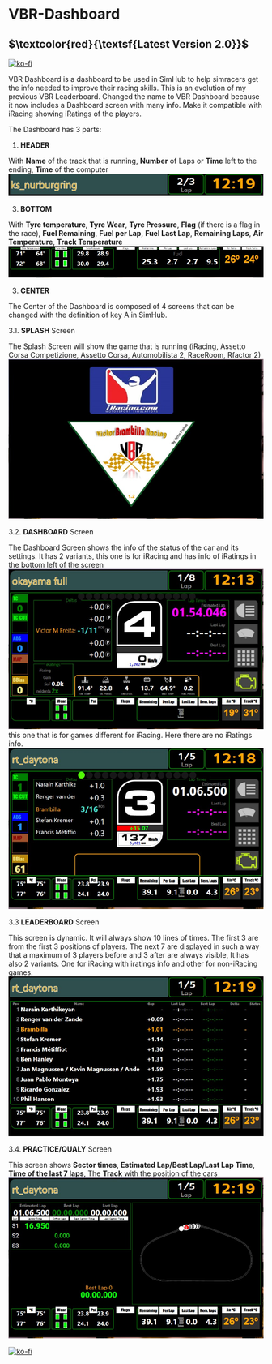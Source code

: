 # VBR-Dashboard

## $\textcolor{red}{\textsf{Latest Version 2.0}}$

[![ko-fi](https://ko-fi.com/img/githubbutton_sm.svg)](https://ko-fi.com/J3J7VCJQC)

VBR Dashboard is a dashboard to be used in SimHub to help simracers get the info needed to improve their racing skills. This is an evolution of my previous VBR Leaderboard. Changed the name to VBR Dashboard because it now includes a Dashboard screen with many info. Make it compatible with iRacing showing iRatings of the players.

The Dashboard has 3 parts:

1. **HEADER**
   
With **Name** of the track that is running, **Number** of Laps or **Time** left to the ending, **Time** of the computer
![image](https://raw.githubusercontent.com/VictorMCFreitas/VBR-Dashboard/a4acd132ad9a88c0da318a5add94720eec45d214/Cabe%C3%A7alho.png)

3. **BOTTOM**

With **Tyre temperature**, **Tyre Wear**, **Tyre Pressure**, **Flag** (if there is a flag in the race), **Fuel Remaining**, **Fuel per Lap**, **Fuel Last Lap**, **Remaining Laps**, **Air Temperature**, **Track Temperature**
![image](https://raw.githubusercontent.com/VictorMCFreitas/VBR-Dashboard/a4acd132ad9a88c0da318a5add94720eec45d214/Bottom.png)

3. **CENTER**

The Center of the Dashboard is composed of 4 screens that can be changed with the definition of key A in SimHub.

3.1. **SPLASH** Screen

The Splash Screen will show the game that is running (iRacing, Assetto Corsa Competizione, Assetto Corsa, Automobilista 2, RaceRoom, Rfactor 2)
![image](https://raw.githubusercontent.com/VictorMCFreitas/VBR-Dashboard/a4acd132ad9a88c0da318a5add94720eec45d214/Pic%201.png)

3.2. **DASHBOARD** Screen

The Dashboard Screen shows the info of the status of the car and its settings. It has 2 variants, this one is for iRacing and has info of iRatings in the bottom left of the screen
![image](https://raw.githubusercontent.com/VictorMCFreitas/VBR-Dashboard/a4acd132ad9a88c0da318a5add94720eec45d214/Pic%202.png)
this one that is for games different for iRacing. Here there are no iRatings info.
![image](https://raw.githubusercontent.com/VictorMCFreitas/VBR-Dashboard/a4acd132ad9a88c0da318a5add94720eec45d214/Pic%202a.png)

3.3 **LEADERBOARD** Screen

This screen is dynamic. It will always show 10 lines of times. The first 3 are from the first 3 positions of players. The next 7 are displayed in such a way that a maximum of 3 players before and 3 after are always visible, It has also 2 variants. One for iRacing with iratings info and other for non-iRacing games.
![image](https://raw.githubusercontent.com/VictorMCFreitas/VBR-Dashboard/a4acd132ad9a88c0da318a5add94720eec45d214/Pic%203a.png)

3.4. **PRACTICE/QUALY** Screen

This screen shows **Sector times**, **Estimated Lap/Best Lap/Last Lap Time**, **Time of the last 7 laps**, The **Track** with the position of the cars
![image](https://raw.githubusercontent.com/VictorMCFreitas/VBR-Dashboard/a4acd132ad9a88c0da318a5add94720eec45d214/Pic%204.png)

[![ko-fi](https://ko-fi.com/img/githubbutton_sm.svg)](https://ko-fi.com/J3J7VCJQC)
